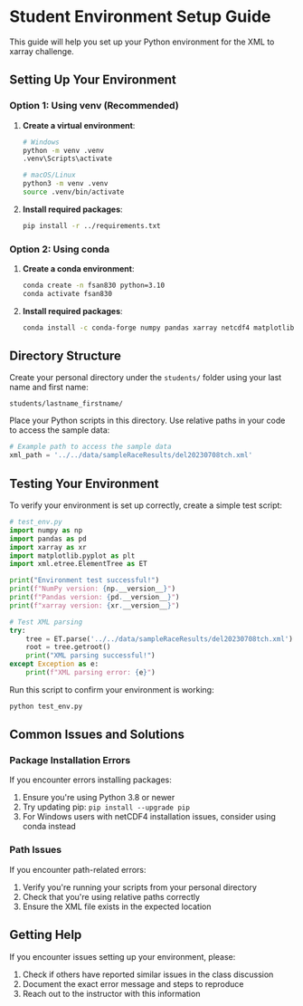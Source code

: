# Student Environment Setup Guide

This guide will help you set up your Python environment for the XML to xarray challenge.

## Setting Up Your Environment

### Option 1: Using venv (Recommended)

1. **Create a virtual environment**:
   ```bash
   # Windows
   python -m venv .venv
   .venv\Scripts\activate
   
   # macOS/Linux
   python3 -m venv .venv
   source .venv/bin/activate
   ```

2. **Install required packages**:
   ```bash
   pip install -r ../requirements.txt
   ```

### Option 2: Using conda

1. **Create a conda environment**:
   ```bash
   conda create -n fsan830 python=3.10
   conda activate fsan830
   ```

2. **Install required packages**:
   ```bash
   conda install -c conda-forge numpy pandas xarray netcdf4 matplotlib lxml pytest jupyter
   ```

## Directory Structure

Create your personal directory under the `students/` folder using your last name and first name:

```
students/lastname_firstname/
```

Place your Python scripts in this directory. Use relative paths in your code to access the sample data:

```python
# Example path to access the sample data
xml_path = '../../data/sampleRaceResults/del20230708tch.xml'
```

## Testing Your Environment

To verify your environment is set up correctly, create a simple test script:

```python
# test_env.py
import numpy as np
import pandas as pd
import xarray as xr
import matplotlib.pyplot as plt
import xml.etree.ElementTree as ET

print("Environment test successful!")
print(f"NumPy version: {np.__version__}")
print(f"Pandas version: {pd.__version__}")
print(f"xarray version: {xr.__version__}")

# Test XML parsing
try:
    tree = ET.parse('../../data/sampleRaceResults/del20230708tch.xml')
    root = tree.getroot()
    print("XML parsing successful!")
except Exception as e:
    print(f"XML parsing error: {e}")
```

Run this script to confirm your environment is working:

```bash
python test_env.py
```

## Common Issues and Solutions

### Package Installation Errors

If you encounter errors installing packages:

1. Ensure you're using Python 3.8 or newer
2. Try updating pip: `pip install --upgrade pip`
3. For Windows users with netCDF4 installation issues, consider using conda instead

### Path Issues

If you encounter path-related errors:
1. Verify you're running your scripts from your personal directory
2. Check that you're using relative paths correctly
3. Ensure the XML file exists in the expected location

## Getting Help

If you encounter issues setting up your environment, please:
1. Check if others have reported similar issues in the class discussion
2. Document the exact error message and steps to reproduce
3. Reach out to the instructor with this information 